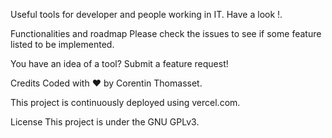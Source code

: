 Useful tools for developer and people working in IT. Have a look !.

Functionalities and roadmap
Please check the issues to see if some feature listed to be implemented.

You have an idea of a tool? Submit a feature request!

Credits
Coded with ❤️ by Corentin Thomasset.

This project is continuously deployed using vercel.com.

License
This project is under the GNU GPLv3.
